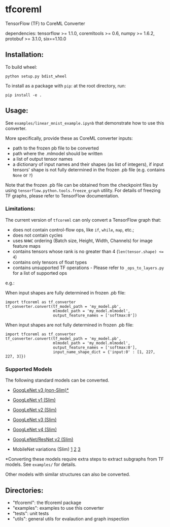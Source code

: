 # tfcoreml
TensorFlow (TF) to CoreML Converter

dependencies: tensorflow >= 1.1.0, coremltools >= 0.6, numpy >= 1.6.2, protobuf >= 3.1.0, six==1.10.0

## Installation:

To build wheel:
```
python setup.py bdist_wheel
```

To install as a package with `pip`: at the root directory, run:
```
pip install -e .
```

## Usage:

See `examples/linear_mnist_example.ipynb` that demonstrate how to use this converter.

More specifically, provide these as CoreML converter inputs:
- path to the frozen pb file to be converted
- path where the .mlmodel should be written
- a list of output tensor names
- a dictionary of input names and their shapes (as list of integers), 
  if input tensors' shape is not fully determined in the frozen .pb file 
	(e.g. contains `None` or `?`)

Note that the frozen .pb file can be obtained from the checkpoint files
by using `tensorflow.python.tools.freeze_graph` utility. 
For details of freezing TF graphs, please refer to TensorFlow documentation.

### Limitations:

The current version of `tfcoreml` can only convert a TensorFlow graph that:

- does not contain control-flow ops, like `if`, `while`, `map`, etc.;
- does not contain cycles
- uses `NHWC` ordering (Batch size, Height, Width, Channels) for image feature maps
- contains tensors whose rank is no greater than 4 (`len(tensor.shape) <= 4`)
- contains only tensors of float types
- contains unsupported TF operations - Please refer to `_ops_to_layers.py` 
    for a list of supported ops

e.g.:

When input shapes are fully determined in frozen .pb file:
```
import tfcoreml as tf_converter
tf_converter.convert(tf_model_path = 'my_model.pb',
                     mlmodel_path = 'my_model.mlmodel',
                     output_feature_names = ['softmax:0'])					
```

When input shapes are not fully determined in frozen .pb file:
```
import tfcoreml as tf_converter
tf_converter.convert(tf_model_path = 'my_model.pb',
                     mlmodel_path = 'my_model.mlmodel',
                     output_feature_names = ['softmax:0'],
                     input_name_shape_dict = {'input:0' : [1, 227, 227, 3]})
```

### Supported Models

The following standard models can be converted. 

- [GoogLeNet v3 (non-Slim)*](https://storage.googleapis.com/download.tensorflow.org/models/inception_dec_2015.zip) 

- [GoogLeNet v1 (Slim)](https://storage.googleapis.com/download.tensorflow.org/models/inception_v1_2016_08_28_frozen.pb.tar.gz)

- [GoogLeNet v2 (Slim)](https://storage.googleapis.com/download.tensorflow.org/models/inception_v2_2016_08_28_frozen.pb.tar.gz)

- [GoogLeNet v3 (Slim)](https://storage.googleapis.com/download.tensorflow.org/models/inception_v3_2016_08_28_frozen.pb.tar.gz)

- [GoogLeNet v4 (Slim)](https://storage.googleapis.com/download.tensorflow.org/models/inception_v4_2016_09_09_frozen.pb.tar.gz)

- [GoogLeNet/ResNet v2 (Slim)](https://storage.googleapis.com/download.tensorflow.org/models/inception_resnet_v2_2016_08_30_frozen.pb.tar.gz)

- MobileNet variations (Slim) [1](https://storage.googleapis.com/download.tensorflow.org/models/mobilenet_v1_0.25_128_frozen.tgz)
    [2](https://storage.googleapis.com/download.tensorflow.org/models/mobilenet_v1_0.50_128_frozen.tgz)
		[3](https://storage.googleapis.com/download.tensorflow.org/models/mobilenet_v1_0.75_128_frozen.tgz)

*Converting these models require extra steps to extract subgraphs from TF
models. See `examples/` for details. 

Other models with similar structures can also be converted. 


## Directories:
- "tfcoreml": the tfcoreml package
- "examples": examples to use this converter
- "tests": unit tests
- "utils": general utils for evalaution and graph inspection

